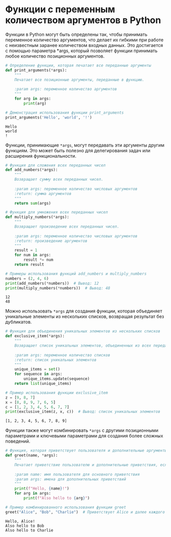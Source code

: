 # Функции с переменным количеством аргументов в Python

Функции в Python могут быть определены так, чтобы принимать переменное количество аргументов, что делает их гибкими при работе с неизвестным заранее количеством входных данных. Это достигается с помощью параметра *args, который позволяет функции принимать любое количество позиционных аргументов.


```python
# Определение функции, которая печатает все переданные аргументы
def print_arguments(*args):
    """
    Печатает все позиционные аргументы, переданные в функцию.
    
    :param args: переменное количество аргументов
    """
    for arg in args:
        print(arg)

# Демонстрация использования функции print_arguments
print_arguments('Hello', 'world', '!')
```

    Hello
    world
    !
    

Функции, принимающие `*args`, могут передавать эти аргументы другим функциям. Это может быть полезно для делегирования задач или расширения функциональности.


```python
# Функция для сложения всех переданных чисел
def add_numbers(*args):
    """
    Возвращает сумму всех переданных чисел.
    
    :param args: переменное количество числовых аргументов
    :return: сумма аргументов
    """
    return sum(args)
```


```python
# Функция для умножения всех переданных чисел
def multiply_numbers(*args):
    """
    Возвращает произведение всех переданных чисел.
    
    :param args: переменное количество числовых аргументов
    :return: произведение аргументов
    """
    result = 1
    for num in args:
        result *= num
    return result
```


```python
# Примеры использования функций add_numbers и multiply_numbers
numbers = (2, 4, 6)
print(add_numbers(*numbers))  # Вывод: 12
print(multiply_numbers(*numbers))  # Вывод: 48
```

    12
    48
    

Можно использовать `*args` для создания функции, которая объединяет уникальные элементы из нескольких списков, возвращая результат без дубликатов.


```python
# Функция для объединения уникальных элементов из нескольких списков
def exclusive_item(*args):
    """
    Возвращает список уникальных элементов, объединенных из всех переданных списков.
    
    :param args: переменное количество списков
    :return: список уникальных элементов
    """
    unique_items = set()
    for sequence in args:
        unique_items.update(sequence)
    return list(unique_items)

# Пример использования функции exclusive_item
z = [9, 8, 7]
x = [8, 8, 9, 7, 6, 5]
c = [1, 2, 3, 4, 5, 6, 7, 7]
print(exclusive_item(z, x, c))  # Вывод: список уникальных элементов
```

    [1, 2, 3, 4, 5, 6, 7, 8, 9]
    

Функции также могут комбинировать `*args` с другими позиционными параметрами и ключевыми параметрами для создания более сложных поведений.


```python
# Функция, которая приветствует пользователя и дополнительные аргументы
def greet(name, *args):
    """
    Печатает приветствие пользователю и дополнительные приветствия, если они есть.
    
    :param name: имя пользователя для основного приветствия
    :param args: имена для дополнительных приветствий
    """
    print(f"Hello, {name}!")
    for arg in args:
        print(f"Also hello to {arg}")

# Пример комбинированного использования функции greet
greet("Alice", "Bob", "Charlie")  # Приветствует Alice и далее каждого из args
```

    Hello, Alice!
    Also hello to Bob
    Also hello to Charlie
    

